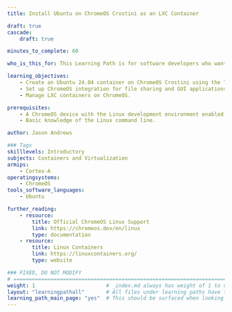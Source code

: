 ```yaml
---
title: Install Ubuntu on ChromeOS Crostini as an LXC Container 

draft: true
cascade:
    draft: true

minutes_to_complete: 60

who_is_this_for: This Learning Path is for software developers who want to install Ubuntu and other Linux distributions on their Arm-based Chromebook with ChromeOS file sharing and GUI support.

learning_objectives:
    - Create an Ubuntu 24.04 container on ChromeOS Crostini using the Termina shell and LXC.
    - Set up ChromeOS integration for file sharing and GUI applications.
    - Manage LXC containers on ChromeOS.

prerequisites:
    - A ChromeOS device with the Linux development environment enabled. The Lenovo Chromebook Plus 14 is recommended. 
    - Basic knowledge of the Linux command line.

author: Jason Andrews

### Tags
skilllevels: Introductory
subjects: Containers and Virtualization
armips:
    - Cortex-A
operatingsystems:
    - ChromeOS
tools_software_languages:
    - Ubuntu

further_reading:
    - resource:
        title: Official ChromeOS Linux Support
        link: https://chromeos.dev/en/linux
        type: documentation
    - resource:
        title: Linux Containers
        link: https://linuxcontainers.org/
        type: website

### FIXED, DO NOT MODIFY
# ================================================================================
weight: 1                       # _index.md always has weight of 1 to order correctly
layout: "learningpathall"       # All files under learning paths have this same wrapper
learning_path_main_page: "yes"  # This should be surfaced when looking for related content. Only set for _index.md of learning path content.
---
```

